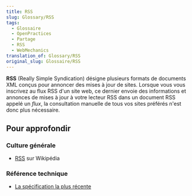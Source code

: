 ```yaml
---
title: RSS
slug: Glossary/RSS
tags:
  - Glossaire
  - OpenPractices
  - Partage
  - RSS
  - WebMechanics
translation_of: Glossary/RSS
original_slug: Glossaire/RSS
---
```

**RSS** (Really Simple Syndication) désigne plusieurs formats de documents XML conçus pour annoncer des mises à jour de sites. Lorsque vous vous inscrivez au flux RSS d'un site web, ce dernier envoie des informations et annonces de mises à jour à votre lecteur RSS dans un document RSS appelé un _flux_, la consultation manuelle de tous vos sites préférés n'est donc plus nécessaire.

## Pour approfondir

### Culture générale

- [RSS](https://fr.wikipedia.org/wiki/RSS) sur Wikipédia

### Référence technique

- [La spécification la plus récente](http://www.rssboard.org/rss-specification)
